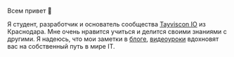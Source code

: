Всем привет 👋

Я студент, разработчик и основатель сообщества [Tayviscon IO](https://github.com/tayviscon-io) из Краснодара.
Мне очень нравится учиться и делится своими знаниями с другими.
Я надеюсь, что мои заметки в [блоге](https://knowledge-base.tayviscon.com/),
[видеоуроки](https://youtube.com/@tayviscon) вдохновят вас на собственный путь в мире IT.